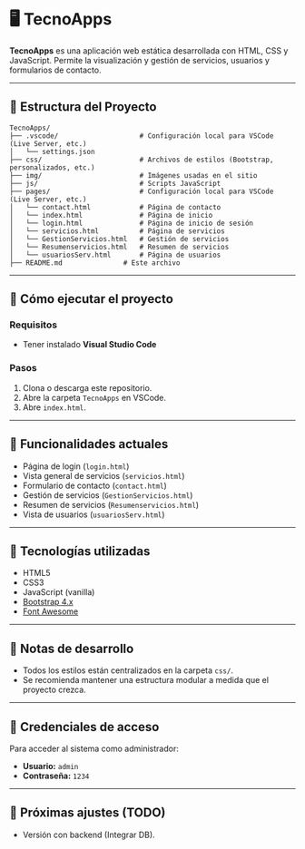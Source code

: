 # 🖥️ TecnoApps

**TecnoApps** es una aplicación web estática desarrollada con HTML, CSS y JavaScript. Permite la visualización y gestión de servicios, usuarios y formularios de contacto.

---

## 📁 Estructura del Proyecto

```
TecnoApps/
├── .vscode/                    # Configuración local para VSCode (Live Server, etc.)
│   └── settings.json
├── css/                        # Archivos de estilos (Bootstrap, personalizados, etc.)
├── img/                        # Imágenes usadas en el sitio
├── js/                         # Scripts JavaScript
├── pages/                      # Configuración local para VSCode (Live Server, etc.)
│   └── contact.html            # Página de contacto
│   └── index.html              # Página de inicio
│   └── login.html              # Página de inicio de sesión
│   └── servicios.html          # Página de servicios
│   └── GestionServicios.html   # Gestión de servicios
│   └── Resumenservicios.html   # Resumen de servicios
│   └── usuariosServ.html       # Página de usuarios
├── README.md               # Este archivo
```

---

## 🚀 Cómo ejecutar el proyecto

### Requisitos

- Tener instalado **Visual Studio Code**

### Pasos

1. Clona o descarga este repositorio.
2. Abre la carpeta `TecnoApps` en VSCode.
3. Abre `index.html`.

---

## 🧩 Funcionalidades actuales

- Página de login (`login.html`)
- Vista general de servicios (`servicios.html`)
- Formulario de contacto (`contact.html`)
- Gestión de servicios (`GestionServicios.html`)
- Resumen de servicios (`Resumenservicios.html`)
- Vista de usuarios (`usuariosServ.html`)

---

## 🎨 Tecnologías utilizadas

- HTML5
- CSS3
- JavaScript (vanilla)
- [Bootstrap 4.x](https://getbootstrap.com/)
- [Font Awesome](https://fontawesome.com/)

---

## 📌 Notas de desarrollo

- Todos los estilos están centralizados en la carpeta `css/`.
- Se recomienda mantener una estructura modular a medida que el proyecto crezca.

---

## 🔐 Credenciales de acceso

Para acceder al sistema como administrador:

- **Usuario:** `admin`
- **Contraseña:** `1234`

---

## 📅 Próximas ajustes (TODO)

- Versión con backend (Integrar DB).